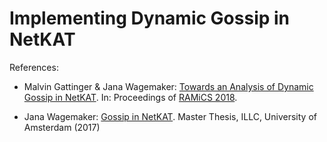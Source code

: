 # Implementing Dynamic Gossip in NetKAT

References:

- Malvin Gattinger &amp; Jana Wagemaker:
  [Towards an Analysis of Dynamic Gossip in NetKAT](https://doi.org/10.1007/978-3-030-02149-8_17).
  In: Proceedings of [RAMiCS 2018](http://www.ramics-conference.org/).

- Jana Wagemaker: [Gossip in NetKAT](https://eprints.illc.uva.nl/1552/).
    Master Thesis, ILLC, University of Amsterdam (2017)
